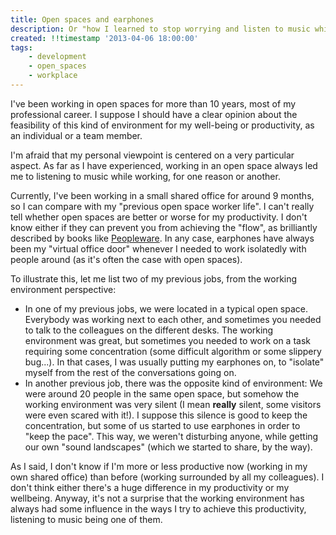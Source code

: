 ```yaml
---
title: Open spaces and earphones
description: Or "how I learned to stop worrying and listen to music while working".
created: !!timestamp '2013-04-06 18:00:00'
tags:
    - development
    - open_spaces
    - workplace
---
```


I've been working in open spaces for more than 10 years, most of my professional career. I suppose I should have a clear opinion about the feasibility of this kind of environment for my well-being or productivity, as an individual or a team member.

I'm afraid that my personal viewpoint is centered on a very particular aspect. As far as I have experienced, working in an open space always led me to listening to music while working, for one reason or another.

Currently, I've been working in a small shared office for around 9 months, so I can compare with my "previous open space worker life". I can't really tell whether open spaces are better or worse for my productivity. I don't know either if they can prevent you from achieving the "flow", as brilliantly described by books like [Peopleware](http://en.wikipedia.org/wiki/Peopleware:_Productive_Projects_and_Teams). In any case, earphones have always been my "virtual office door" whenever I needed to work isolatedly with people around (as it's often the case with open spaces).

To illustrate this, let me list two of my previous jobs, from the working environment perspective:

- In one of my previous jobs, we were located in a typical open space. Everybody was working next to each other, and sometimes you needed to talk to the colleagues on the different desks. The working environment was great, but sometimes you needed to work on a task requiring some concentration (some difficult algorithm or some slippery bug...). In that cases, I was usually putting my earphones on, to "isolate" myself from the rest of the conversations going on.
- In another previous job, there was the opposite kind of environment: We were around 20 people in the same open space, but somehow the working environment was very silent (I mean __really__ silent, some visitors were even scared with it!). I suppose this silence is good to keep the concentration, but some of us started to use earphones in order to "keep the pace". This way, we weren't disturbing anyone, while getting our own "sound landscapes" (which we started to share, by the way).

As I said, I don't know if I'm more or less productive now (working in my own shared office) than before (working surrounded by all my colleagues). I don't think either there's a huge difference in my productivity or my wellbeing. Anyway, it's not a surprise that the working environment has always had some influence in the ways I try to achieve this productivity, listening to music being one of them.

